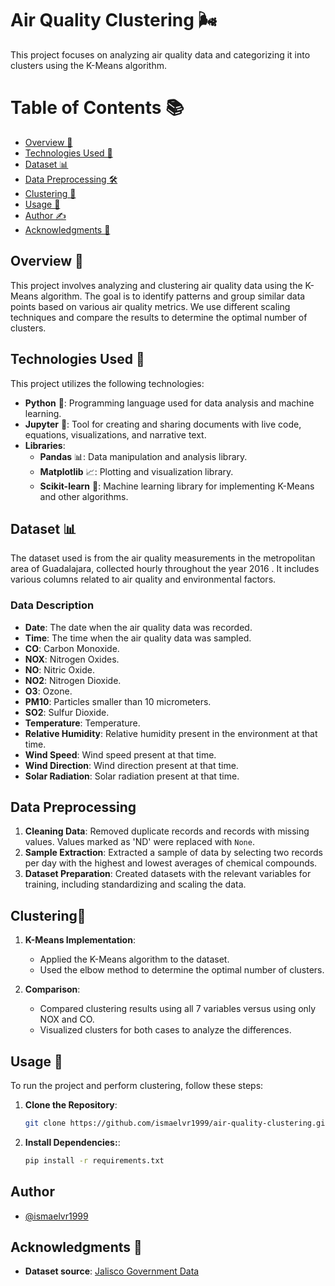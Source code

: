 # Air Quality Clustering 🌬️
This project focuses on analyzing air quality data and categorizing it into clusters using the K-Means algorithm.

# Table of Contents 📚
- [Overview 🌟](#Overview-)
- [Technologies Used 🔧](#Technologies-Used-)
- [Dataset 📊](#Dataset-)
- [Data Preprocessing 🛠️](#Data-Preprocessing)
- [Clustering 📍](#Clustering)
- [Usage 🚀](#Usage-)
- [Author ✍️](#Author)
- [Acknowledgments 🙏](#Acknowledgments-)


## Overview 🌟

This project involves analyzing and clustering air quality data using the K-Means algorithm. The goal is to identify patterns and group similar data points based on various air quality metrics. We use different scaling techniques and compare the results to determine the optimal number of clusters.
## Technologies Used 🔧

This project utilizes the following technologies:
- **Python** 🐍: Programming language used for data analysis and machine learning.
- **Jupyter** 📓: Tool for creating and sharing documents with live code, equations, visualizations, and narrative text.
- **Libraries**:
  - **Pandas** 📊: Data manipulation and analysis library.
  - **Matplotlib** 📈: Plotting and visualization library.
  - **Scikit-learn** 🤖: Machine learning library for implementing K-Means and other algorithms.

## Dataset 📊

The dataset used is from the air quality measurements in the metropolitan area of Guadalajara, collected hourly throughout the year 2016 . It includes various columns related to air quality and environmental factors.

### Data Description

- **Date**: The date when the air quality data was recorded.
- **Time**: The time when the air quality data was sampled.
- **CO**: Carbon Monoxide.
- **NOX**: Nitrogen Oxides.
- **NO**: Nitric Oxide.
- **NO2**: Nitrogen Dioxide.
- **O3**: Ozone.
- **PM10**: Particles smaller than 10 micrometers.
- **SO2**: Sulfur Dioxide.
- **Temperature**: Temperature.
- **Relative Humidity**: Relative humidity present in the environment at that time.
- **Wind Speed**: Wind speed present at that time.
- **Wind Direction**: Wind direction present at that time.
- **Solar Radiation**: Solar radiation present at that time.

## Data Preprocessing

1. **Cleaning Data**: Removed duplicate records and records with missing values. Values marked as 'ND' were replaced with `None`.
2. **Sample Extraction**: Extracted a sample of data by selecting two records per day with the highest and lowest averages of chemical compounds.
3. **Dataset Preparation**: Created datasets with the relevant variables for training, including standardizing and scaling the data.
## Clustering📍

1. **K-Means Implementation**: 
   - Applied the K-Means algorithm to the dataset.
   - Used the elbow method to determine the optimal number of clusters.

2. **Comparison**:
   - Compared clustering results using all 7 variables versus using only NOX and CO.
   - Visualized clusters for both cases to analyze the differences.
## Usage 🚀

To run the project and perform clustering, follow these steps:
1. **Clone the Repository**:
   ```bash
   git clone https://github.com/ismaelvr1999/air-quality-clustering.git
2. **Install Dependencies:**:
    ```bash
    pip install -r requirements.txt
## Author

- [@ismaelvr1999](https://www.github.com/ismaelvr1999)
## Acknowledgments 🙏

- **Dataset source**: [Jalisco Government Data](https://datos.jalisco.gob.mx/dataset/bases-de-datos-historicas-de-la-calidad-del-aire)

